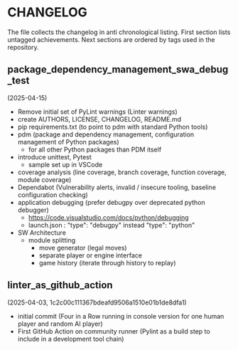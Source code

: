 
# CHANGELOG

The file collects the changelog in anti chronological listing.
First section lists untagged achievements.
Next sections are ordered by tags used in the repository.

## package_dependency_management_swa_debug_test
(2025-04-15)

* Remove initial set of PyLint warnings (Linter warnings)
* create AUTHORS, LICENSE, CHANGELOG, README.md
* pip requirements.txt (to point to pdm with standard Python tools)
* pdm (package and dependency management, configuration management of Python packages)
    * for all other Python packages than PDM itself
* introduce unittest, Pytest
    * sample set up in VSCode
* coverage analysis (line coverage, branch coverage, function coverage, module coverage)
* Dependabot (Vulnerability alerts, invalid / insecure tooling, baseline configuration checking)
* application debugging (prefer debugpy over deprecated python debugger)
    * https://code.visualstudio.com/docs/python/debugging
    * launch.json : "type": "debugpy" instead "type": "python"
* SW Architecture
    * module splitting
        * move generator (legal moves)
        * separate player or engine interface
        * game history (iterate through history to replay)

## linter_as_github_action
(2025-04-03, 1c2c00c111367bdeafd9506a1510e01b1de8dfa1)

* initial commit (Four in a Row running in console version for one human player and random AI player)
* First GitHub Action on community runner (Pylint as a build step to include in a development tool chain) 
